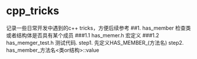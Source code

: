 # cpp_tricks
记录一些日常开发中遇到的c++ tricks，方便后续参考
##1. has_member
检查类或者结构体是否具有某个成员
###1.1 has_memer.h
宏定义
###1.2 has_memger_test.h
测试代码.
step1. 先定义HAS_MEMBER_(方法名)
step2. has_member_方法名<类or结构>::value

